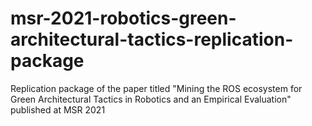# msr-2021-robotics-green-architectural-tactics-replication-package
Replication package of the paper titled "Mining the ROS ecosystem for Green Architectural Tactics in Robotics and an Empirical Evaluation" published at MSR 2021
